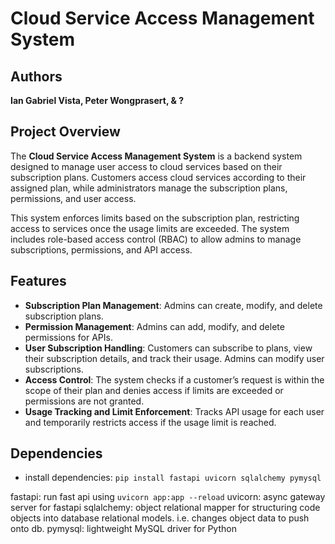 # Cloud Service Access Management System

## Authors
**Ian Gabriel Vista, Peter Wongprasert, & ?**

## Project Overview

The **Cloud Service Access Management System** is a backend system designed to manage user access to cloud services based on their subscription plans. Customers access cloud services according to their assigned plan, while administrators manage the subscription plans, permissions, and user access.

This system enforces limits based on the subscription plan, restricting access to services once the usage limits are exceeded. The system includes role-based access control (RBAC) to allow admins to manage subscriptions, permissions, and API access.

## Features

- **Subscription Plan Management**: Admins can create, modify, and delete subscription plans.
- **Permission Management**: Admins can add, modify, and delete permissions for APIs.
- **User Subscription Handling**: Customers can subscribe to plans, view their subscription details, and track their usage. Admins can modify user subscriptions.
- **Access Control**: The system checks if a customer’s request is within the scope of their plan and denies access if limits are exceeded or permissions are not granted.
- **Usage Tracking and Limit Enforcement**: Tracks API usage for each user and temporarily restricts access if the usage limit is reached.


## Dependencies

- install dependencies: `pip install fastapi uvicorn sqlalchemy pymysql`

fastapi: run fast api using `uvicorn app:app --reload`
uvicorn: async gateway server for fastapi
sqlalchemy: object relational mapper for structuring code objects into database relational models. 
    i.e. changes object data to push onto db.
pymysql: lightweight MySQL driver for Python 